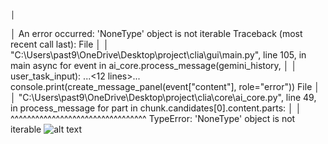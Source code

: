                                                                                                                                                           │
│  An error occurred: 'NoneType' object is not iterable Traceback (most recent call last): File                                                             │
│  "C:\Users\past9\OneDrive\Desktop\project\clia\gui\main.py", line 105, in main async for event in ai_core.process_message(gemini_history,                 │
│  user_task_input): ...<12 lines>... console.print(create_message_panel(event["content"], role="error")) File                                              │
│  "C:\Users\past9\OneDrive\Desktop\project\clia\core\ai_core.py", line 49, in process_message for part in chunk.candidates[0].content.parts:               │
│  ^^^^^^^^^^^^^^^^^^^^^^^^^^^^^^^^^ TypeError: 'NoneType' object is not iterable                 ![![alt text](image-2.png)](image-1.png)